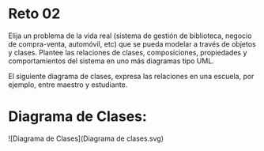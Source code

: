 # Reto 02

Elija un problema de la vida real (sistema de gestión de biblioteca, negocio de compra-venta, automóvil, etc) que se pueda modelar a través de objetos y clases. Plantee las relaciones de clases, composiciones, propiedades y comportamientos del sistema en uno más diagramas tipo UML.

El siguiente diagrama de clases, expresa las relaciones en una escuela, por ejemplo, entre maestro y estudiante.

# Diagrama de Clases:
![Diagrama de Clases](Diagrama de clases.svg)
